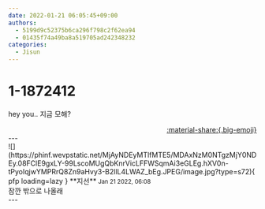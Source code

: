 ```yaml
---
date: 2022-01-21 06:05:45+09:00
authors:
  - 5199d9c52375b6ca296f798c2f62ea94
  - 01435f74a49ba8a519705ad242348232
categories:
  - Jisun
---
```


# 1-1872412

<div class="post-container" markdown="1">
<div class="content-container md-sidebar__scrollwrap" markdown="1">

hey you.. 지금 모해?

</div>
</div>

<div style="text-align: right;" markdown="1">
<a href="https://weverse.io/fromis9/fanpost/1-1872412" style="text-align: right;">:material-share:{.big-emoji}</a>
</div>
---

<div class="comments-container md-sidebar__scrollwrap" markdown="1">
<div class="comment" markdown="1">
<div class='id-container' markdown="1">
![](https://phinf.wevpstatic.net/MjAyNDEyMTlfMTE5/MDAxNzM0NTgzMjY0NDEy.08FClE9gxLY-99LscoMUgQbKnrVicLFFWSqmAi3eGLEg.hXV0n-tPyoIqjwYMPRrQ8Zn9aHvy3-B2llL4LWAZ_bEg.JPEG/image.jpg?type=s72){ pfp loading=lazy }
**<span class="artist">지선</span>** <small>Jan 21 2022, 06:08</small><br>
</div>
<div class='comment-body' markdown="1">
잠깐 밖으로 나올래
</div>
</div>
</div>
---
